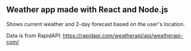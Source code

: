 ## Weather app made with React and Node.js

Shows current weather and 2-day forecast based on the user's location.

Data is from RapidAPI: https://rapidapi.com/weatherapi/api/weatherapi-com/
